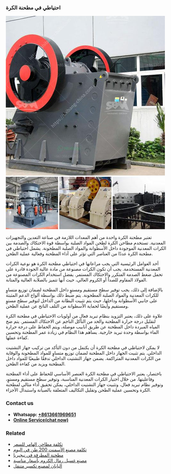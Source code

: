 <h3>احتياطي في مطحنة الكرة</h3><img src='1701850486.jpg' alt=''><p>تعتبر مطحنة الكرة واحدة من أهم المعدات اللازمة في صناعة التعدين والتجهيزات المعدنية. تستخدم مطاحن الكرة لطحن المواد الصلبة بواسطة قوة الاحتكاك والصدمة بين الكرات المعدنية الموجودة داخل الأسطوانة والمواد الصلبة المطحونة. يشمل احتياطي في مطحنة الكرة عددًا من العناصر التي تؤثر على أداء المطحنة وفعالية عملية الطحن.</p><p>أحد العوامل الرئيسية التي يجب مراعاتها في احتياطي مطحنة الكرة هو نوعية الكرات المعدنية المستخدمة. يجب أن تكون الكرات مصنوعة من مادة عالية الجودة قادرة على تحمل ضغط الصدمة المتكرر والاحتكاك المستمر. يفضل استخدام الكرات المصنوعة من الفولاذ المقاوم للصدأ أو الكروم العالي، حيث أنها تتميز بالصلابة العالية والمتانة.</p><p>بالإضافة إلى ذلك، يجب توفير سطح مستقيم ومستوٍ داخل المطحنة لضمان توزيع متساوٍ للكرات المعدنية والمواد الصلبة المطحونة. يتم ضبط ذلك بواسطة ألواح الدعم المثبتة على جانبي الأسطوانة وداخلها، حيث يتم تثبيت البطانة من الداخل لتوفير سطح مستوٍ ومستقيم وأيضًا لحماية الأسطوانة من التلف الناتج عن عملية الطحن.</p><p>علاوة على ذلك، يعتبر التزويد بنظام تبريد فعال من أولويات الاحتياطي في مطحنة الكرة لتقليل درجة حرارة المطحنة والحد من التآكل الناجم عن الاحتكاك المستمر. يتم ضخ المياه المبردة داخل المطحنة عن طريق أنابيب موصلة، ويتم الحفاظ على درجة حرارة الماء بواسطة وحدة تبريد خارجية. يساهم هذا النظام في زيادة عمر المطحنة وتحسين كفاءة عملها.</p><p>لا يمكن لاحتياطي في مطحنة الكرة أن يكتمل من دون التأكد من تركيب جهاز التشتيت الداخلي. يتم تثبيت الجهاز داخل المطحنة لضمان توزيع متساوٍ للمواد المطحونة والوقاية من الكرات المعدنية المتراكمة. يضمن جهاز التشتيت الداخلي تدفقًا طبيعيًا للمواد داخل المطحنة ويزيد من كفاءة الطحن.</p><p>باختصار، يعتبر الاحتياطي في مطحنة الكرة العنصر الأساسي للحفاظ على أداء المطحنة وفاعليتها. من خلال اختيار الكرات المعدنية المناسبة، وتوفير سطح مستقيم ومستوٍ، وتوفير نظام تبريد فعال، وتثبيت جهاز التشتيت الداخلي، يمكن تحقيق أداء مثالي لمطحنة الكرة وتحسين عملية الطحن وتقليل التكاليف المتعلقة بالصيانة واستبدال الأجزاء.</p><h3>Contact us</h3><ul><li><strong>Whatsapp:&nbsp;<a href="https://wa.me/8613661969651">+8613661969651</a></strong></li><li><a href="https://swt.shibang-china.com/?git&amp;zhl&amp;احتياطي في مطحنة الكرة"><strong>Online Service(chat now)</strong></a></li></ul><h3>Related</h3><ul><li><a href='تكلفة مطاحن الهامر للسعر.md'>تكلفة مطاحن الهامر للسعر</a></li><li><a href='تكلفة مصنع الأسمنت 200 طن في اليوم.md'>تكلفة مصنع الأسمنت 200 طن في اليوم</a></li><li><a href='مطحنة المطرقة في نيجيريا.md'>مطحنة المطرقة في نيجيريا</a></li><li><a href='مصنع غسيل رمال الكروم بأسعار مناسبة.md'>مصنع غسيل رمال الكروم بأسعار مناسبة</a></li><li><a href='اليابان لمصنع تكسير متنقل.md'>اليابان لمصنع تكسير متنقل</a></li></ul>